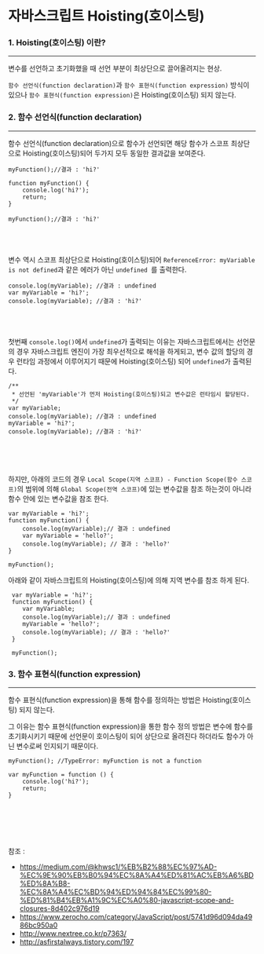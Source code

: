# 자바스크립트 Hoisting(호이스팅)

### 1. Hoisting(호이스팅) 이란?
---

변수를 선언하고 초기화했을 때 선언 부분이 최상단으로 끌어올려지는 현상.

`함수 선언식(function declaration)`과 `함수 표현식(function expression)` 방식이 있으나
`함수 표현식(function expression)`은 Hoisting(호이스팅) 되지 않는다.


### 2. 함수 선언식(function declaration)
---

함수 선언식(function declaration)으로 함수가 선언되면 해당 함수가 스코프 최상단으로 Hoisting(호이스팅)되어 두가지 모두 동일한 결과값을 보여준다.


	myFunction();//결과 : 'hi?'
	
	function myFunction() {
		console.log('hi?');
		return;
	}
	
	myFunction();//결과 : 'hi?'
	

<br><br><br>
변수 역시 스코프 최상단으로 Hoisting(호이스팅)되어 `ReferenceError: myVariable is not defined`과 같은 에러가 아닌 `undefined `를 출력한다.

	console.log(myVariable); //결과 : undefined
	var myVariable = 'hi?';
	console.log(myVariable); //결과 : 'hi?'

<br><br><br>
첫번째 `console.log()`에서 `undefined`가 출력되는 이유는 자바스크립트에서는 선언문의 경우 자바스크립트 엔진이 가장 최우선적으로 해석을 하게되고, 변수 값의 할당의 경우 런타임 과정에서 이루어지기 때문에 Hoisting(호이스팅) 되어 `undefined`가 출력된다.
	
	/**
	 * 선언된 'myVariable'가 먼저 Hoisting(호이스팅)되고 변수값은 런타임시 할당된다.
	 */
	var myVariable;
	console.log(myVariable); //결과 : undefined
	myVariable = 'hi?';
	console.log(myVariable); //결과 : 'hi?'


<br><br><br>

하지만, 아래의 코드의 경우 `Local Scope(지역 스코프) - Function Scope(함수 스코프)`의 범위에 의해 `Global Scope(전역 스코프)`에 있는 변수값을 참조 하는것이 아니라 함수 안에 있는 변수값을 참조 한다.

	var myVariable = 'hi?';
	function myFunction() {
		console.log(myVariable);// 결과 : undefined
		var myVariable = 'hello?';
		console.log(myVariable); // 결과 : 'hello?'
	}
	
	myFunction();


아래와 같이 자바스크립트의 Hoisting(호이스팅)에 의해 지역 변수를 참조 하게 된다.

	 var myVariable = 'hi?';
	 function myFunction() {
		var myVariable;
	 	console.log(myVariable);// 결과 : undefined
	 	myVariable = 'hello?';
	 	console.log(myVariable); // 결과 : 'hello?'
	 }
	
	 myFunction();


### 3. 함수 표현식(function expression)
---

함수 표현식(function expression)을 통해 함수를 정의하는 방법은 Hoisting(호이스팅) 되지 않는다. 

그 이유는 함수 표현식(function expression)을 통한 함수 정의 방법은 변수에 함수를 초기화시키기 때문에 선언문이 호이스팅이 되어 상단으로 올려진다 하더라도 함수가 아닌 변수로써 인지되기 때문이다.



	myFunction(); //TypeError: myFunction is not a function
	
	var myFunction = function () {
		console.log('hi?');
		return;
	}



<br><br><br><br>

참조 :

- https://medium.com/@khwsc1/%EB%B2%88%EC%97%AD-%EC%9E%90%EB%B0%94%EC%8A%A4%ED%81%AC%EB%A6%BD%ED%8A%B8-%EC%8A%A4%EC%BD%94%ED%94%84%EC%99%80-%ED%81%B4%EB%A1%9C%EC%A0%80-javascript-scope-and-closures-8d402c976d19
- https://www.zerocho.com/category/JavaScript/post/5741d96d094da4986bc950a0
- http://www.nextree.co.kr/p7363/
- http://asfirstalways.tistory.com/197
